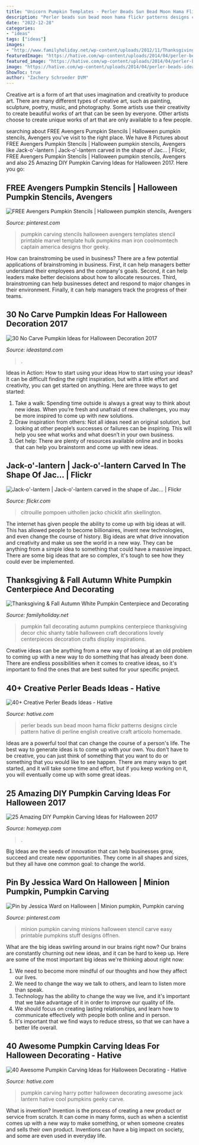 ```yaml
---
title: "Unicorn Pumpkin Templates - Perler Beads Sun Bead Moon Hama Flickr Patterns Designs Circle Pattern Hative Di Perline English Creative Craft Articolo Homemade"
description: "Perler beads sun bead moon hama flickr patterns designs circle pattern hative di perline english creative craft articolo homemade"
date: "2022-12-28"
categories:
- "ideas"
tags: ["ideas"]
images:
- "http://www.familyholiday.net/wp-content/uploads/2012/11/Thanksgiving-Fall_-Autumn_-White_-Pumpkin_-Centerpiece_-and_-Decorating_-ideas__01.jpg"
featuredImage: "https://hative.com/wp-content/uploads/2014/04/perler-beads-ideas/41-homemade-beads-sun-moon.jpg"
featured_image: "https://hative.com/wp-content/uploads/2014/04/perler-beads-ideas/41-homemade-beads-sun-moon.jpg"
image: "https://hative.com/wp-content/uploads/2014/04/perler-beads-ideas/41-homemade-beads-sun-moon.jpg"
ShowToc: true
author: "Zachery Schroeder DVM"
---
```



Creative art is a form of art that uses imagination and creativity to produce art. There are many different types of creative art, such as painting, sculpture, poetry, music, and photography. Some artists use their creativity to create beautiful works of art that can be seen by everyone. Other artists choose to create unique works of art that are only available to a few people.

	

		
searching about FREE Avengers Pumpkin Stencils | Halloween pumpkin stencils, Avengers you've visit to the right place. We have 8 Pictures about FREE Avengers Pumpkin Stencils | Halloween pumpkin stencils, Avengers like Jack-o&#039;-lantern | Jack-o&#039;-lantern carved in the shape of Jac… | Flickr, FREE Avengers Pumpkin Stencils | Halloween pumpkin stencils, Avengers and also 25 Amazing DIY Pumpkin Carving Ideas for Halloween 2017. Here you go:
		
    
## FREE Avengers Pumpkin Stencils | Halloween Pumpkin Stencils, Avengers

<img loading=lazy src="https://i.pinimg.com/736x/ed/35/21/ed35213416c9c361a2b989025f522e65.jpg" onerror="this.onerror=null;this.src='https://tse1.mm.bing.net/th?id=OIP.bQGS3MnW347Lqx36gFDd_QHaLX&amp;pid=15.1';" alt="FREE Avengers Pumpkin Stencils | Halloween pumpkin stencils, Avengers">

_Source: pinterest.com_

>pumpkin carving stencils halloween avengers templates stencil printable marvel template hulk pumpkins man iron coolmomtech captain america designs thor geeky. 

	

How can brainstroming be used in business?
There are a few potential applications of brainstroming in business. First, it can help managers better understand their employees and the company's goals. Second, it can help leaders make better decisions about how to allocate resources. Third, brainstroming can help businesses detect and respond to major changes in their environment. Finally, it can help managers track the progress of their teams.

    
## 30 No Carve Pumpkin Ideas For Halloween Decoration 2017

<img loading=lazy src="https://ideastand.com/wp-content/uploads/2014/10/no-carve-pumpkin-ideas/17-nemo-pumpkin.jpg" onerror="this.onerror=null;this.src='https://tse4.mm.bing.net/th?id=OIP.q4WWGGw0FN93hfCrxsT_nAHaLG&amp;pid=15.1';" alt="30 No Carve Pumpkin Ideas for Halloween Decoration 2017">

_Source: ideastand.com_

>. 

	

Ideas in Action: How to start using your ideas
How to start using your ideas? It can be difficult finding the right inspiration, but with a little effort and creativity, you can get started on anything. Here are three ways to get started: 
1. Take a walk: Spending time outside is always a great way to think about new ideas. When you’re fresh and unafraid of new challenges, you may be more inspired to come up with new solutions. 
2. Draw inspiration from others: Not all ideas need an original solution, but looking at other people’s successes or failures can be inspiring. This will help you see what works and what doesn’t in your own business. 
3. Get help: There are plenty of resources available online and in books that can help you brainstorm and come up with new ideas.

    
## Jack-o&#039;-lantern | Jack-o&#039;-lantern Carved In The Shape Of Jac… | Flickr

<img loading=lazy src="https://c1.staticflickr.com/5/4126/5144858705_2865538f03_b.jpg" onerror="this.onerror=null;this.src='https://tse4.mm.bing.net/th?id=OIP.QdISyGtbO1XBbG23kbP4BQHaFj&amp;pid=15.1';" alt="Jack-o&#039;-lantern | Jack-o&#039;-lantern carved in the shape of Jac… | Flickr">

_Source: flickr.com_

>citrouille pompoen uithollen jacko chicklit afin skellington. 

	

The internet has given people the ability to come up with big ideas at will. This has allowed people to become billionaires, invent new technologies, and even change the course of history. Big ideas are what drive innovation and creativity and make us see the world in a new way. They can be anything from a simple idea to something that could have a massive impact. There are some big ideas that are so complex, it's tough to see how they could ever be implemented.

    
## Thanksgiving &amp; Fall Autumn White Pumpkin Centerpiece And Decorating

<img loading=lazy src="http://www.familyholiday.net/wp-content/uploads/2012/11/Thanksgiving-Fall_-Autumn_-White_-Pumpkin_-Centerpiece_-and_-Decorating_-ideas__01.jpg" onerror="this.onerror=null;this.src='https://tse1.mm.bing.net/th?id=OIP.NvHhlqJoxBq41KbhHMzKXAHaLL&amp;pid=15.1';" alt="Thanksgiving &amp; Fall Autumn White Pumpkin Centerpiece and Decorating">

_Source: familyholiday.net_

>pumpkin fall decorating autumn pumpkins centerpiece thanksgiving decor chic shanty table halloween craft decorations lovely centerpieces decoration crafts display inspirations. 

	

Creative ideas can be anything from a new way of looking at an old problem to coming up with a new way to do something that has already been done. There are endless possibilities when it comes to creative ideas, so it's important to find the ones that are best suited for your specific project.

    
## 40+ Creative Perler Beads Ideas - Hative

<img loading=lazy src="https://hative.com/wp-content/uploads/2014/04/perler-beads-ideas/41-homemade-beads-sun-moon.jpg" onerror="this.onerror=null;this.src='https://tse3.mm.bing.net/th?id=OIP.4DFt3vmCvvh2HlM1bJR_dAHaFj&amp;pid=15.1';" alt="40+ Creative Perler Beads Ideas - Hative">

_Source: hative.com_

>perler beads sun bead moon hama flickr patterns designs circle pattern hative di perline english creative craft articolo homemade. 

	

Ideas are a powerful tool that can change the course of a person's life. The best way to generate ideas is to come up with your own. You don't have to be creative, you can just think of something that you want to do or something that you would like to see happen. There are many ways to get started, and it will take some time and effort, but if you keep working on it, you will eventually come up with some great ideas.

    
## 25 Amazing DIY Pumpkin Carving Ideas For Halloween 2017

<img loading=lazy src="https://homeyep.com/wp-content/uploads/2017/03/pumpkin-carving/10-pumpkin-carving-ideas-for-halloween.jpg" onerror="this.onerror=null;this.src='https://tse1.mm.bing.net/th?id=OIP.5W0Nmp4oyFbZgj7sDX2vEwHaLI&amp;pid=15.1';" alt="25 Amazing DIY Pumpkin Carving Ideas for Halloween 2017">

_Source: homeyep.com_

>. 

	

Big Ideas are the seeds of innovation that can help businesses grow, succeed and create new opportunities. They come in all shapes and sizes, but they all have one common goal: to change the world.

    
## Pin By Jessica Ward On Halloween | Minion Pumpkin, Pumpkin Carving

<img loading=lazy src="https://i.pinimg.com/736x/88/2b/7f/882b7fe97a1908fceaab9585dd2a7e4a--minion-pumpkin-carving-pumpkin-carvings.jpg" onerror="this.onerror=null;this.src='https://tse1.mm.bing.net/th?id=OIP.XMoZTTCvAJPXeG2Cv3O4hQHaJ3&amp;pid=15.1';" alt="Pin by Jessica Ward on Halloween | Minion pumpkin, Pumpkin carving">

_Source: pinterest.com_

>minion pumpkin carving minions halloween stencil carve easy printable pumpkins stuff designs öffnen. 

	

What are the big ideas swirling around in our brains right now?
Our brains are constantly churning out new ideas, and it can be hard to keep up. Here are some of the most important big ideas we're thinking about right now: 
1. We need to become more mindful of our thoughts and how they affect our lives. 
2. We need to change the way we talk to others, and learn to listen more than speak. 
3. Technology has the ability to change the way we live, and it's important that we take advantage of it in order to improve our quality of life. 
4. We should focus on creating lasting relationships, and learn how to communicate effectively with people both online and in person. 
5. It's important that we find ways to reduce stress, so that we can have a better life overall.

    
## 40 Awesome Pumpkin Carving Ideas For Halloween Decorating - Hative

<img loading=lazy src="http://hative.com/wp-content/uploads/2014/10/pumpkin-carving-ideas/23-harry-potter-pumpkin.jpg" onerror="this.onerror=null;this.src='https://tse1.mm.bing.net/th?id=OIP.3nkLtWKjVoDStJ28_M8d9wHaLH&amp;pid=15.1';" alt="40 Awesome Pumpkin Carving Ideas for Halloween Decorating - Hative">

_Source: hative.com_

>pumpkin carving harry potter halloween decorating awesome jack lantern hative cool pumpkins geeky carve. 

	

What is invention?
Invention is the process of creating a new product or service from scratch. It can come in many forms, such as when a scientist comes up with a new way to make something, or when someone creates and sells their own product. Inventions can have a big impact on society, and some are even used in everyday life.

